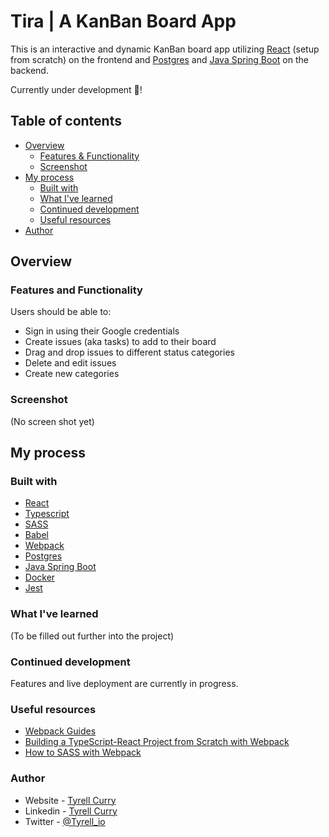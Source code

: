 # Tira | A KanBan Board App

This is an interactive and dynamic KanBan board app utilizing [React](https://react.dev/) (setup from scratch) on the frontend and [Postgres](https://www.postgresql.org/) and [Java Spring Boot](https://spring.io/projects/spring-boot) on the backend.

Currently under development 🚧!

## Table of contents

- [Overview](#overview)
  - [Features & Functionality](#overview)
  - [Screenshot](#screenshot)
- [My process](#my-process)
  - [Built with](#my-process)
  - [What I've learned](#what-ive-learned)
  - [Continued development](#continued-development)
  - [Useful resources](#useful-resources)
- [Author](#author)

## Overview

### Features and Functionality

Users should be able to:

- Sign in using their Google credentials
- Create issues (aka tasks) to add to their board
- Drag and drop issues to different status categories
- Delete and edit issues
- Create new categories

### Screenshot

(No screen shot yet)

## My process

### Built with

- [React](https://react.dev/)
- [Typescript](https://www.typescriptlang.org/)
- [SASS](https://sass-lang.com/)
- [Babel](https://webpack.js.org/)
- [Webpack](https://webpack.js.org/)
- [Postgres](https://www.postgresql.org/)
- [Java Spring Boot](https://spring.io/projects/spring-boot)
- [Docker](https://www.docker.com/)
- [Jest](https://jestjs.io/)

### What I've learned

(To be filled out further into the project)

### Continued development

Features and live deployment are currently in progress.

### Useful resources

- [Webpack Guides](https://webpack.js.org/guides)
- [Building a TypeScript-React Project from Scratch with Webpack](https://medium.com/javascript-journal-unlocking-project-potential/building-a-typescript-react-project-from-scratch-with-webpack-b224a3f84e3b)
- [How to SASS with Webpack](https://www.robinwieruch.de/webpack-sass/)

### Author

- Website - [Tyrell Curry](https://www.tyrellcurry.io)
- Linkedin - [Tyrell Curry](https://www.linkedin.com/feed/)
- Twitter - [@Tyrell_io](https://twitter.com/Tyrell_io)
